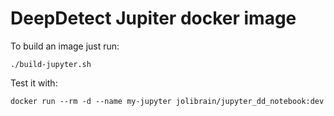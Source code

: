 # DeepDetect Jupiter docker image

To build an image just run:

```
./build-jupyter.sh
```

Test it with:

```
docker run --rm -d --name my-jupyter jolibrain/jupyter_dd_notebook:dev
```
